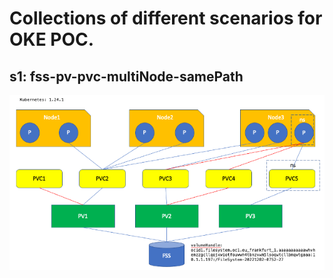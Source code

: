 # Collections of different scenarios for OKE POC. 

## s1: fss-pv-pvc-multiNode-samePath

![fss](./images/fss-pv-pvc-multiNode-samePath.png)
